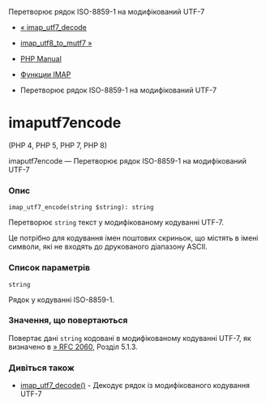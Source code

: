 Перетворює рядок ISO-8859-1 на модифікований UTF-7

-   [« imap\_utf7\_decode](function.imap-utf7-decode.html)
    
-   [imap\_utf8\_to\_mutf7 »](function.imap-utf8-to-mutf7.html)
    
-   [PHP Manual](index.html)
    
-   [Функции IMAP](ref.imap.html)
    
-   Перетворює рядок ISO-8859-1 на модифікований UTF-7
    

# imaputf7encode

(PHP 4, PHP 5, PHP 7, PHP 8)

imaputf7encode — Перетворює рядок ISO-8859-1 на модифікований UTF-7

### Опис

```methodsynopsis
imap_utf7_encode(string $string): string
```

Перетворює `string` текст у модифікованому кодуванні UTF-7.

Це потрібно для кодування імен поштових скриньок, що містять в імені символи, які не входять до друкованого діапазону ASCII.

### Список параметрів

`string`

Рядок у кодуванні ISO-8859-1.

### Значення, що повертаються

Повертає дані `string` кодовані в модифікованому кодуванні UTF-7, як визначено в [» RFC 2060](http://www.faqs.org/rfcs/rfc2060), Розділ 5.1.3.

### Дивіться також

-   [imap\_utf7\_decode()](function.imap-utf7-decode.html) - Декодує рядок із модифікованого кодування UTF-7